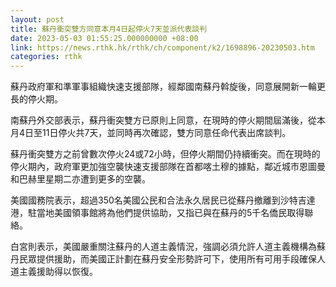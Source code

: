 ```yaml
---
layout: post
title: 蘇丹衝突雙方同意本月4日起停火7天並派代表談判
date: 2023-05-03 01:55:25.000000000 +08:00
link: https://news.rthk.hk/rthk/ch/component/k2/1698896-20230503.htm
categories: rthk
---
```


蘇丹政府軍和準軍事組織快速支援部隊，經鄰國南蘇丹斡旋後，同意展開新一輪更長的停火期。

南蘇丹外交部表示，蘇丹衝突雙方已原則上同意，在現時的停火期間屆滿後，從本月4日至11日停火共7天，並同時再次確認，雙方同意任命代表出席談判。

蘇丹衝突雙方之前曾數次停火24或72小時，但停火期間仍持續衝突。而在現時的停火期內，政府軍更加強空襲快速支援部隊在首都喀土穆的據點，鄰近城市恩圖曼和巴赫里星期二亦遭到更多的空襲。

美國國務院表示，超過350名美國公民和合法永久居民已從蘇丹撤離到沙特吉達港，駐當地美國領事館將為他們提供協助，又指已與在蘇丹的5千名僑民取得聯絡。

白宮則表示，美國嚴重關注蘇丹的人道主義情況，強調必須允許人道主義機構為蘇丹民眾提供援助，而美國正計劃在蘇丹安全形勢許可下，使用所有可用手段確保人道主義援助得以恢復。
